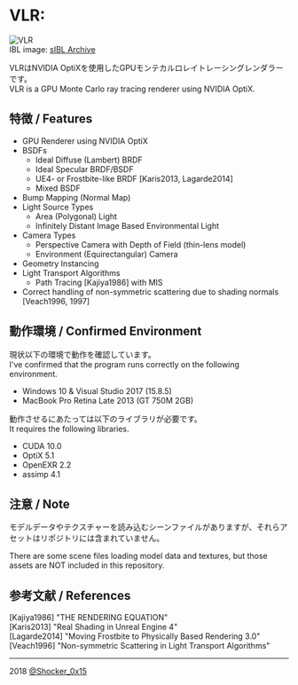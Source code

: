 # VLR: 

![VLR](README_TOP.png)  
IBL image: [sIBL Archive](http://www.hdrlabs.com/sibl/archive.html)  

VLRはNVIDIA OptiXを使用したGPUモンテカルロレイトレーシングレンダラーです。  
VLR is a GPU Monte Carlo ray tracing renderer using NVIDIA OptiX.

## 特徴 / Features
* GPU Renderer using NVIDIA OptiX
* BSDFs
    * Ideal Diffuse (Lambert) BRDF
    * Ideal Specular BRDF/BSDF
    * UE4- or Frostbite-like BRDF \[Karis2013, Lagarde2014\]
    * Mixed BSDF
* Bump Mapping (Normal Map)
* Light Source Types
    * Area (Polygonal) Light
    * Infinitely Distant Image Based Environmental Light
* Camera Types
    * Perspective Camera with Depth of Field (thin-lens model)
    * Environment (Equirectangular) Camera
* Geometry Instancing
* Light Transport Algorithms
    * Path Tracing \[Kajiya1986\] with MIS
* Correct handling of non-symmetric scattering due to shading normals \[Veach1996, 1997\]

## 動作環境 / Confirmed Environment
現状以下の環境で動作を確認しています。  
I've confirmed that the program runs correctly on the following environment.

* Windows 10 & Visual Studio 2017 (15.8.5)
* MacBook Pro Retina Late 2013 (GT 750M 2GB)

動作させるにあたっては以下のライブラリが必要です。  
It requires the following libraries.

* CUDA 10.0
* OptiX 5.1
* OpenEXR 2.2
* assimp 4.1

## 注意 / Note
モデルデータやテクスチャーを読み込むシーンファイルがありますが、それらアセットはリポジトリには含まれていません。

There are some scene files loading model data and textures, but those assets are NOT included in this repository.

## 参考文献 / References
[Kajiya1986] "THE RENDERING EQUATION"  
[Karis2013] "Real Shading in Unreal Engine 4"  
[Lagarde2014] "Moving Frostbite to Physically Based Rendering 3.0"  
[Veach1996] "Non-symmetric Scattering in Light Transport Algorithms"  

----
2018 [@Shocker_0x15](https://twitter.com/Shocker_0x15)
